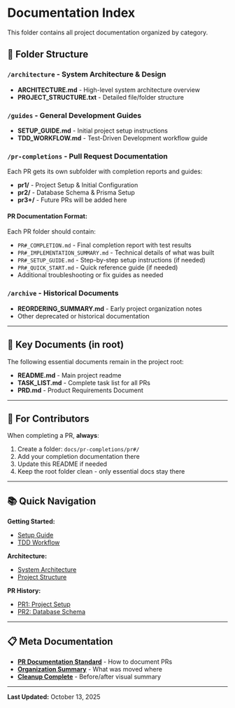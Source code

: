 # Documentation Index

This folder contains all project documentation organized by category.

## 📁 Folder Structure

### `/architecture` - System Architecture & Design
- **ARCHITECTURE.md** - High-level system architecture overview
- **PROJECT_STRUCTURE.txt** - Detailed file/folder structure

### `/guides` - General Development Guides
- **SETUP_GUIDE.md** - Initial project setup instructions
- **TDD_WORKFLOW.md** - Test-Driven Development workflow guide

### `/pr-completions` - Pull Request Documentation
Each PR gets its own subfolder with completion reports and guides:
- **pr1/** - Project Setup & Initial Configuration
- **pr2/** - Database Schema & Prisma Setup
- **pr3+/** - Future PRs will be added here

#### PR Documentation Format:
Each PR folder should contain:
- `PR#_COMPLETION.md` - Final completion report with test results
- `PR#_IMPLEMENTATION_SUMMARY.md` - Technical details of what was built
- `PR#_SETUP_GUIDE.md` - Step-by-step setup instructions (if needed)
- `PR#_QUICK_START.md` - Quick reference guide (if needed)
- Additional troubleshooting or fix guides as needed

### `/archive` - Historical Documents
- **REORDERING_SUMMARY.md** - Early project organization notes
- Other deprecated or historical documentation

---

## 📖 Key Documents (in root)

The following essential documents remain in the project root:
- **README.md** - Main project readme
- **TASK_LIST.md** - Complete task list for all PRs
- **PRD.md** - Product Requirements Document

---

## 🎯 For Contributors

When completing a PR, **always**:

1. Create a folder: `docs/pr-completions/pr#/`
2. Add your completion documentation there
3. Update this README if needed
4. Keep the root folder clean - only essential docs stay there

---

## 📚 Quick Navigation

**Getting Started:**
- [Setup Guide](./guides/SETUP_GUIDE.md)
- [TDD Workflow](./guides/TDD_WORKFLOW.md)

**Architecture:**
- [System Architecture](./architecture/ARCHITECTURE.md)
- [Project Structure](./architecture/PROJECT_STRUCTURE.txt)

**PR History:**
- [PR1: Project Setup](./pr-completions/pr1/PR1_COMPLETION.md)
- [PR2: Database Schema](./pr-completions/pr2/PR2_COMPLETION.md)

---

## 📋 Meta Documentation

- **[PR Documentation Standard](./PR_DOCUMENTATION_STANDARD.md)** - How to document PRs
- **[Organization Summary](./ORGANIZATION_SUMMARY.md)** - What was moved where
- **[Cleanup Complete](./CLEANUP_COMPLETE.md)** - Before/after visual summary

---

**Last Updated:** October 13, 2025

